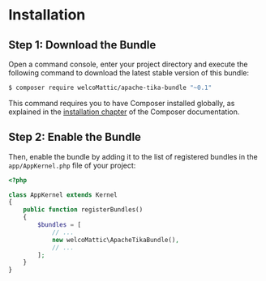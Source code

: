 Installation
============

Step 1: Download the Bundle
---------------------------

Open a command console, enter your project directory and execute the
following command to download the latest stable version of this bundle:

```bash
$ composer require welcoMattic/apache-tika-bundle "~0.1"
```

This command requires you to have Composer installed globally, as explained
in the [installation chapter](https://getcomposer.org/doc/00-intro.md)
of the Composer documentation.

Step 2: Enable the Bundle
-------------------------

Then, enable the bundle by adding it to the list of registered bundles
in the `app/AppKernel.php` file of your project:

```php
<?php

class AppKernel extends Kernel
{
    public function registerBundles()
    {
        $bundles = [
            // ...
            new welcoMattic\ApacheTikaBundle(),
            // ...
        ];
    }
}
```

